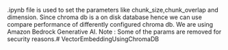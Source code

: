 .ipynb file is used to set the parameters like chunk_size,chunk_overlap and dimension. 
Since chroma db is a on disk database hence we can use compare performance of
differently configured chroma db. 
We are using Amazon Bedrock Generative AI.
Note : Some of the params are removed for security reasons.# VectorEmbeddingUsingChromaDB
